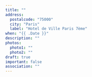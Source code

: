 ```yaml
---
title: ""
address:
  postalcode: "75000"
  city: "Paris"
  label: "Hotel de Ville Paris 7ème"
when: "{{ .Date }}"
description: ""
photos:
  photo1: ""
  photo2: ""
draft: true
important: false
association: ""
---
```

